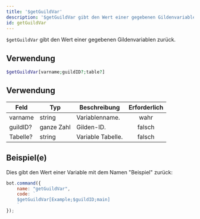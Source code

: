 ```yaml
---
title: '$getGuildVar'
description: '$getGuildVar gibt den Wert einer gegebenen Gildenvariablen zurück.'
id: getGuildVar
---
```


`$getGuildVar` gibt den Wert einer gegebenen Gildenvariablen zurück.

## Verwendung

```php
$getGuildVar[varname;guildID?;table?]
```

## Verwendung

| Feld     | Typ        | Beschreibung      | Erforderlich |
| -------- | ---------- | ----------------- |:------------:|
| varname  | string     | Variablenname.    |     wahr     |
| guildID? | ganze Zahl | Gilden-ID.        |    falsch    |
| Tabelle? | string     | Variable Tabelle. |    falsch    |

## Beispiel(e)

Dies gibt den Wert einer Variable mit dem Namen "Beispiel" zurück:

```javascript
bot.command({
    name: "getGuildVar",
    code: `
    $getGuildVar[Example;$guildID;main]
    `
});
```
